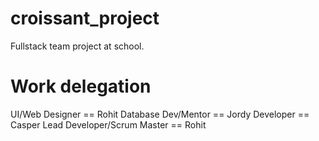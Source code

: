 # croissant_project
 Fullstack team project at school. 

 
 # Work delegation
UI/Web Designer == Rohit
Database Dev/Mentor == Jordy
Developer == Casper
Lead Developer/Scrum Master == Rohit


